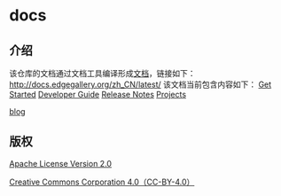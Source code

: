# docs

## 介绍
该仓库的文档通过文档工具编译形成[文档](http://docs.edgegallery.org/zh_CN/latest/)，链接如下：http://docs.edgegallery.org/zh_CN/latest/
该文档当前包含内容如下：
[Get Started](https://gitee.com/edgegallery/docs/blob/master/Get%20Started/Start%20from%20A%20Demo%20on%20EdgeGallery.md)
[Developer Guide](https://gitee.com/edgegallery/docs/tree/master/Developer%20Guide)
[Release Notes](https://gitee.com/edgegallery/docs/blob/master/Release%20Notes/EdgeGallery_RN_zh.md)
[Projects](https://gitee.com/edgegallery/docs/tree/master/Projects)

[blog](https://gitee.com/edgegallery/docs/blob/master/blog/ReadMe.md)


## 版权
[Apache License Version 2.0](https://gitee.com/edgegallery/docs/blob/master/license)

[Creative Commons Corporation 4.0（CC-BY-4.0）](https://gitee.com/edgegallery/docs/blob/master/license-cc-by-4.0)


